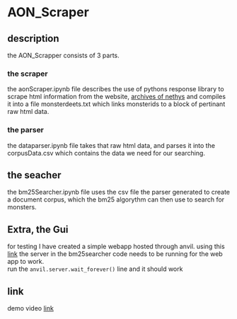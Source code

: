 # AON_Scraper
## description  
the AON_Scrapper consists of 3 parts.  
### the scraper  
the aonScraper.ipynb file describes the use of pythons response library to scrape html information from the website, [archives of nethys](https://2e.aonprd.com/) and compiles it into a file monsterdeets.txt which links monsterids to a block of pertinant raw html data. 
### the parser  
the dataparser.ipynb file takes that raw html data, and parses it into the corpusData.csv which contains the data we need for our searching.  
## the seacher
the bm25Searcher.ipynb file uses the csv file the parser generated to create a document corpus, which the bm25 algorythm can then use to search for monsters.
## Extra, the Gui
for testing I have created a simple webapp hosted through anvil. using this [link](https://colorful-thorough-auk.anvil.app/) the server in the bm25searcher code needs to be running for the web app to work.  
run the `anvil.server.wait_forever()` line and it should work
## link  
demo video [link](https://mediaspace.illinois.edu/media/t/1_boazv2ac)
